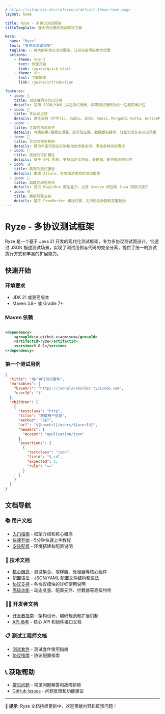 ```yaml
---
# https://vitepress.dev/reference/default-theme-home-page
layout: home

title: Ryze - 多协议测试框架
titleTemplate: 强大而优雅的测试解决方案

hero:
  name: "Ryze"
  text: "多协议测试框架"
  tagline: 🚀 强大的多协议测试框架，让测试变得简单而优雅
  actions:
    - theme: brand
      text: 快速开始
      link: /guide/quick-start
    - theme: alt
      text: 了解框架
      link: /guide/introduction

features:
  - icon: 🎯
    title: 测试用例与代码分离
    details: 采用 JSON/YAML 描述测试场景，保障测试用例的统一性和可维护性
  - icon: 🔧
    title: 多协议支持
    details: 原生支持 HTTP(S)、Dubbo、JDBC、Redis、MongoDB、Kafka、ActiveMQ、RabbitMQ 等多种协议测试
  - icon: ⚡
    title: 丰富的测试组件
    details: 内置前置/后置处理器、断言验证器、数据提取器等，轻松实现复杂测试场景
  - icon: 🎨
    title: 灵活的校验机制
    details: 提供丰富的验证机制和动态参数支持，满足各种测试需求
  - icon: 🚀
    title: 极强的可扩展性
    details: 基于 SPI 机制，支持自定义协议、处理器、断言规则等组件
  - icon: 📊
    title: 美观的测试报告
    details: 集成 Allure，生成简洁美观的测试报告
  - icon: 🎪
    title: 函数式编程支持
    details: 提供 MagicBox 魔法盒子，支持 Groovy 闭包和 Java 函数式接口
  - icon: 🌐
    title: 模板引擎支持
    details: 基于 FreeMarker 模板引擎，支持动态参数和变量替换
---
```


# Ryze - 多协议测试框架

Ryze 是一个基于 Java 21 开发的现代化测试框架，专为多协议测试而设计。它通过 JSON
描述测试场景，实现了测试用例与代码的完全分离，提供了统一的测试执行方式和丰富的扩展能力。

## 快速开始

### 环境要求

- JDK 21 或更高版本
- Maven 3.8+ 或 Gradle 7+

### Maven 依赖

```xml

<dependency>
    <groupId>io.github.xiaomisum</groupId>
    <artifactId>ryze</artifactId>
    <version>6.0.1</version>
</dependency>
```

### 第一个测试用例

```json
{
  "title": "用户API测试套件",
  "variables": {
    "baseUrl": "https://jsonplaceholder.typicode.com",
    "userId": "1"
  },
  "children": [
    {
      "testclass": "http",
      "title": "获取用户信息",
      "method": "GET",
      "url": "${baseUrl}/users/${userId}",
      "headers": {
        "Accept": "application/json"
      },
      "assertions": [
        {
          "testclass": "json",
          "field": "$.id",
          "expected": 1,
          "rule": "=="
        }
      ]
    }
  ]
}
```

## 文档导航

### 📚 用户文档

- [入门指南](/guide/introduction) - 框架介绍和核心概念
- [快速开始](/guide/quick-start) - 5分钟快速上手教程
- [安装配置](/guide/installation) - 环境搭建和配置说明

### 🔧 技术文档

- [核心概念](/guide/concepts/test-suite) - 测试集合、取样器、处理器等核心组件
- [配置语法](/guide/configuration/structure) - JSON/YAML 配置文件结构和语法
- [协议支持](/guide/protocols/http) - 各协议模块的详细使用说明
- [高级功能](/guide/advanced/variables-and-functions) - 动态变量、配置元件、拦截器等高级特性

### 👨‍💻 开发者文档

- [开发者指南](/developer/) - 架构设计、编码规范和扩展机制
- [API 参考](/developer/api/) - 核心 API 和组件接口文档

### 📋 测试工程师文档

- [测试套件](/tester/test-suite/test-suite-project) - 测试套件使用指南
- [协议指南](/tester/protocols/http) - 协议配置指南

## 📞 获取帮助

- [常见问题](/faq/) - 常见问题解答和故障排除
- [GitHub Issues](https://github.com/XiaoMiSum/ryze/issues) - 问题反馈和功能建议

---

**📢 提示**: Ryze 文档持续更新中，欢迎贡献内容和反馈问题！